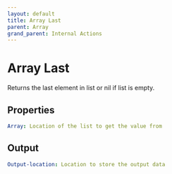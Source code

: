 ```yaml
---
layout: default
title: Array Last
parent: Array
grand_parent: Internal Actions
---
```

# Array Last
Returns the last element in list or nil if list is empty.

## Properties
```yaml
Array: Location of the list to get the value from
```

## Output
```yaml
Output-location: Location to store the output data
```
